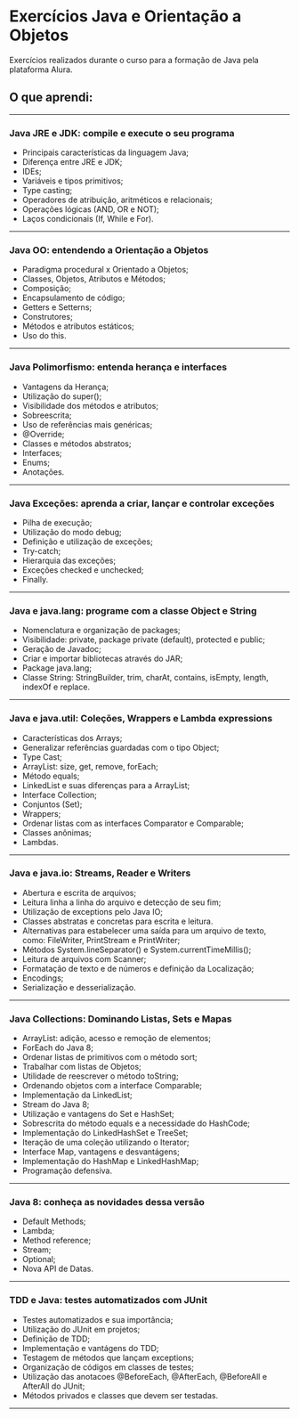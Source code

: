 # Exercícios Java e Orientação a Objetos

Exercícios realizados durante o curso para a formação de Java pela plataforma Alura.

## O que aprendi:

---
### Java JRE e JDK: compile e execute o seu programa

- Principais características da linguagem Java;
- Diferença entre JRE e JDK;
- IDEs;
- Variáveis e tipos primitivos;
- Type casting;
- Operadores de atribuição, aritméticos e relacionais;
- Operações lógicas (AND, OR e NOT);
- Laços condicionais (If, While e For).

---
### Java OO: entendendo a Orientação a Objetos

- Paradigma procedural x Orientado a Objetos;
- Classes, Objetos, Atributos e Métodos;
- Composição;
- Encapsulamento de código;
- Getters e Setterns;
- Construtores;
- Métodos e atributos estáticos;
- Uso do this.

---
### Java Polimorfismo: entenda herança e interfaces

- Vantagens da Herança;
- Utilização do super();
- Visibilidade dos métodos e atributos;
- Sobreescrita;
- Uso de referências mais genéricas;
- @Override;
- Classes e métodos abstratos;
- Interfaces;
- Enums;
- Anotações.

---
### Java Exceções: aprenda a criar, lançar e controlar exceções

- Pilha de execução;
- Utilização do modo debug;
- Definição e utilização de exceções;
- Try-catch;
- Hierarquia das exceções;
- Exceções checked e unchecked;
- Finally.

---
### Java e java.lang: programe com a classe Object e String

- Nomenclatura e organização de packages;
- Visibilidade: private, package private (default), protected e public;
- Geração de Javadoc;
- Criar e importar bibliotecas através do JAR;
- Package java.lang;
- Classe String: StringBuilder, trim, charAt, contains, isEmpty, length, indexOf e replace.

---
### Java e java.util: Coleções, Wrappers e Lambda expressions

- Características dos Arrays;
- Generalizar referências guardadas com o tipo Object;
- Type Cast;
- ArrayList: size, get, remove, forEach;
- Método equals;
- LinkedList e suas diferenças para a ArrayList;
- Interface Collection;
- Conjuntos (Set);
- Wrappers;
- Ordenar listas com as interfaces Comparator e Comparable;
- Classes anônimas;
- Lambdas.

---
### Java e java.io: Streams, Reader e Writers

- Abertura e escrita de arquivos;
- Leitura linha a linha do arquivo e detecção de seu fim;
- Utilização de exceptions pelo Java IO;
- Classes abstratas e concretas para escrita e leitura.
- Alternativas para estabelecer uma saída para um arquivo de texto, como: FileWriter, PrintStream e PrintWriter;
- Métodos System.lineSeparator() e System.currentTimeMillis();
- Leitura de arquivos com Scanner;
- Formatação de texto e de números e definição da Localização;
- Encodings;
- Serialização e desserialização.

---
### Java Collections: Dominando Listas, Sets e Mapas

- ArrayList: adição, acesso e remoção de elementos;
- ForEach do Java 8;
- Ordenar listas de primitivos com o método sort;
- Trabalhar com listas de Objetos;
- Utilidade de reescrever o método toString;
- Ordenando objetos com a interface Comparable;
- Implementação da LinkedList;
- Stream do Java 8;
- Utilização e vantagens do Set e HashSet;
- Sobrescrita do método equals e a necessidade do HashCode;
- Implementação do LinkedHashSet e TreeSet;
- Iteração de uma coleção utilizando o Iterator;
- Interface Map, vantagens e desvantágens;
- Implementação do HashMap e LinkedHashMap;
- Programação defensiva.

---
### Java 8: conheça as novidades dessa versão

- Default Methods;
- Lambda;
- Method reference;
- Stream;
- Optional;
- Nova API de Datas.

---
### TDD e Java: testes automatizados com JUnit

- Testes automatizados e sua importância;
- Utilização do JUnit em projetos;
- Definição de TDD;
- Implementação e vantágens do TDD;
- Testagem de métodos que lançam exceptions;
- Organização de códigos em classes de testes;
- Utilização das anotacoes @BeforeEach, @AfterEach, @BeforeAll e AfterAll do JUnit;
- Métodos privados e classes que devem ser testadas.
---
